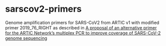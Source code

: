 # sarscov2-primers
Genome amplification primers for SARS-CoV2 from ARTIC v1 with modified primer 2019\_76\_RIGHT as described in [
A proposal of an alternative primer for the ARTIC Network’s multiplex PCR to improve coverage of SARS-CoV-2 genome sequencing](https://www.biorxiv.org/content/10.1101/2020.03.10.985150v1?rss=1)

